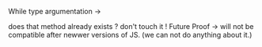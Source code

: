 While type argumentation ->

does that method already exists ? don't touch it !
Future Proof -> will not be compatible after newwer versions of JS. (we can not do anything about it.)
